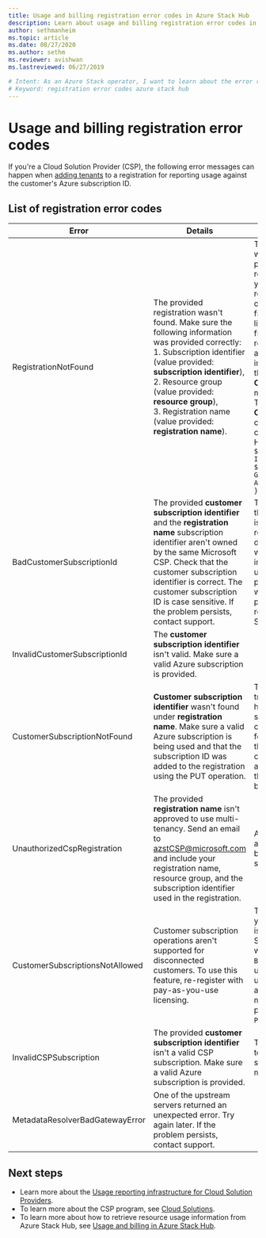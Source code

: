 ```yaml
---
title: Usage and billing registration error codes in Azure Stack Hub
description: Learn about usage and billing registration error codes in Azure Stack Hub.
author: sethmanheim
ms.topic: article
ms.date: 08/27/2020
ms.author: sethm
ms.reviewer: avishwan
ms.lastreviewed: 06/27/2019

# Intent: As an Azure Stack operator, I want to learn about the error registration codes in Azure Stack Hub so I can address them.
# Keyword: registration error codes azure stack hub
---
```


# Usage and billing registration error codes

If you're a Cloud Solution Provider (CSP), the following error messages can happen when [adding tenants](azure-stack-csp-ref-operations.md#add-tenant-to-registration) to a registration for reporting usage against the customer's Azure subscription ID.

## List of registration error codes

| Error   | Details  | Comments  |
|---|---|---|
| RegistrationNotFound | The provided registration wasn't found. Make sure the following information was provided correctly:<br>1. Subscription identifier (value provided: **subscription identifier**),<br>2. Resource group (value provided: **resource group**),<br>3. Registration name (value provided: **registration name**). | This error usually happens when the information pointing to the initial registration isn't correct. If you need to verify the resource group and name of your registration, you can find it in the Azure portal, by listing all resources. If you find more than one registration resource, look at the **CloudDeploymentID** in the properties, and select the registration whose **CloudDeploymentID** matches that of your cloud. To find the **CloudDeploymentID**, you can use this PowerShell command on Azure Stack Hub:<br>`$azureStackStampInfo = Invoke-Command -Session $session -ScriptBlock { Get-AzureStackStampInformation }` |
| BadCustomerSubscriptionId | The provided **customer subscription identifier** and the **registration name** subscription identifier aren't owned by the same Microsoft CSP. Check that the customer subscription identifier is correct. The customer subscription ID is case sensitive. If the problem persists, contact support. | This error happens when the customer subscription is a CSP subscription, but it rolls up to a CSP partner different from the one to which the subscription used in the initial registration rolls up. This check is made to prevent a situation that would result in billing a CSP partner who isn't responsible for the Azure Stack Hub used. |
| InvalidCustomerSubscriptionId  | The **customer subscription identifier** isn't valid. Make sure a valid Azure subscription is provided. |   |
| CustomerSubscriptionNotFound  | **Customer subscription identifier** wasn't found under **registration name**. Make sure a valid Azure subscription is being used and that the subscription ID was added to the registration using the PUT operation. | This error happens when trying to verity that a tenant has been added to a subscription but the customer subscription isn't found to be associated with the registration. The customer hasn't been added to the registration, or the subscription ID has been written incorrectly. |
| UnauthorizedCspRegistration | The provided **registration name** isn't approved to use multi-tenancy. Send an email to azstCSP@microsoft.com and include your registration name, resource group, and the subscription identifier used in the registration. | A registration must be approved for multi-tenancy by Microsoft before you can start adding tenants to it. |
| CustomerSubscriptionsNotAllowed | Customer subscription operations aren't supported for disconnected customers. To use this feature, re-register with pay-as-you-use licensing. | The registration to which you're trying to add tenants is a capacity registration. So when the registration was created, the parameter `BillingModel Capacity` was used. Only pay-as-you-use registrations are allowed to add tenants. You must re-register using the parameter `BillingModel PayAsYouUse`. |
| InvalidCSPSubscription | The provided **customer subscription identifier** isn't a valid CSP subscription. Make sure a valid Azure subscription is provided. | This error is most likely due to the customer subscription being mistyped. |
| MetadataResolverBadGatewayError | One of the upstream servers returned an unexpected error. Try again later. If the problem persists, contact support. |

## Next steps

- Learn more about the [Usage reporting infrastructure for Cloud Solution Providers](azure-stack-csp-ref-infrastructure.md).
- To learn more about the CSP program, see [Cloud Solutions](https://partner.microsoft.com/solutions/microsoft-cloud-solutions).
- To learn more about how to retrieve resource usage information from Azure Stack Hub, see [Usage and billing in Azure Stack Hub](azure-stack-billing-and-chargeback.md).
